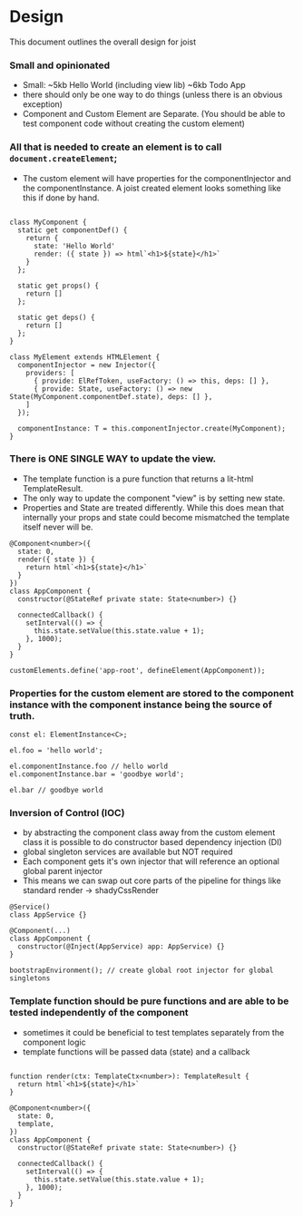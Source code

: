 # Design

This document outlines the overall design for joist

### Small and opinionated

- Small: ~5kb Hello World (including view lib) ~6kb Todo App
- there should only be one way to do things (unless there is an obvious exception)
- Component and Custom Element are Separate. (You should be able to test component code without creating the custom element)

### All that is needed to create an element is to call `document.createElement`;

- The custom element will have properties for the componentInjector and the componentInstance. A joist created element looks something like this if done by hand.

```TS

class MyComponent {
  static get componentDef() {
    return {
      state: 'Hello World'
      render: ({ state }) => html`<h1>${state}</h1>`
    }
  };

  static get props() {
    return []
  };

  static get deps() {
    return []
  };
}

class MyElement extends HTMLElement {
  componentInjector = new Injector({
    providers: [
      { provide: ElRefToken, useFactory: () => this, deps: [] },
      { provide: State, useFactory: () => new State(MyComponent.componentDef.state), deps: [] },
    ]
  });

  componentInstance: T = this.componentInjector.create(MyComponent);
}
```

### There is ONE SINGLE WAY to update the view.

- The template function is a pure function that returns a lit-html TemplateResult.
- The only way to update the component "view" is by setting new state.
- Properties and State are treated differently. While this does mean that internally your props and state could become mismatched the template itself never will be.

```TS
@Component<number>({
  state: 0,
  render({ state }) {
    return html`<h1>${state}</h1>`
  }
})
class AppComponent {
  constructor(@StateRef private state: State<number>) {}

  connectedCallback() {
    setInterval(() => {
      this.state.setValue(this.state.value + 1);
    }, 1000);
  }
}

customElements.define('app-root', defineElement(AppComponent));
```

### Properties for the custom element are stored to the component instance with the component instance being the source of truth.

```TS
const el: ElementInstance<C>;

el.foo = 'hello world';

el.componentInstance.foo // hello world
el.componentInstance.bar = 'goodbye world';

el.bar // goodbye world
```

### Inversion of Control (IOC)

- by abstracting the component class away from the custom element class it is possible to do constructor based dependency injection (DI)
- global singleton services are available but NOT required
- Each component gets it's own injector that will reference an optional global parent injector
- This means we can swap out core parts of the pipeline for things like standard render -> shadyCssRender

```TS
@Service()
class AppService {}

@Component(...)
class AppComponent {
  constructor(@Inject(AppService) app: AppService) {}
}

bootstrapEnvironment(); // create global root injector for global singletons
```

### Template function should be pure functions and are able to be tested independently of the component

- sometimes it could be beneficial to test templates separately from the component logic
- template functions will be passed data (state) and a callback

```TS

function render(ctx: TemplateCtx<number>): TemplateResult {
  return html`<h1>${state}</h1>`
}

@Component<number>({
  state: 0,
  template,
})
class AppComponent {
  constructor(@StateRef private state: State<number>) {}

  connectedCallback() {
    setInterval(() => {
      this.state.setValue(this.state.value + 1);
    }, 1000);
  }
}
```
